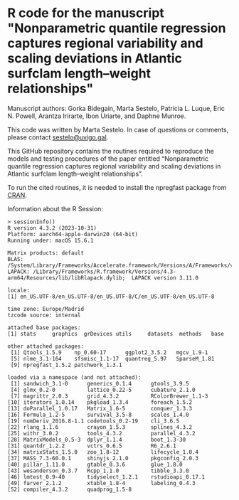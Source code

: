 # R code for the manuscript "Nonparametric quantile regression captures regional variability and scaling deviations in Atlantic surfclam length–weight relationships" 


Manuscript authors: Gorka Bidegain, Marta Sestelo, Patricia L. Luque, Eric N. Powell, Arantza Irirarte, Ibon Uriarte, and Daphne Munroe.

This code was written by Marta Sestelo. In case of questions or comments, please contact sestelo@uvigo.gal. 

This GitHub repository contains the routines required to reproduce the models and testing procedures of the paper entitled “Nonparametric quantile regression captures regional variability and scaling deviations in Atlantic surfclam length–weight relationships”.

To run the cited routines, it is needed to install the npregfast package from [CRAN](https://cran.r-project.org/web/packages/npregfast).

Information about the R Session:
```
> sessionInfo()
R version 4.3.2 (2023-10-31)
Platform: aarch64-apple-darwin20 (64-bit)
Running under: macOS 15.6.1

Matrix products: default
BLAS:   /System/Library/Frameworks/Accelerate.framework/Versions/A/Frameworks/vecLib.framework/Versions/A/libBLAS.dylib 
LAPACK: /Library/Frameworks/R.framework/Versions/4.3-arm64/Resources/lib/libRlapack.dylib;  LAPACK version 3.11.0

locale:
[1] en_US.UTF-8/en_US.UTF-8/en_US.UTF-8/C/en_US.UTF-8/en_US.UTF-8

time zone: Europe/Madrid
tzcode source: internal

attached base packages:
[1] stats     graphics  grDevices utils     datasets  methods   base     

other attached packages:
 [1] Qtools_1.5.9    np_0.60-17      ggplot2_3.5.2   mgcv_1.9-1     
 [5] nlme_3.1-164    sfsmisc_1.1-17  quantreg_5.97   SparseM_1.81   
 [9] npregfast_1.5.2 patchwork_1.3.1

loaded via a namespace (and not attached):
 [1] sandwich_3.1-0      generics_0.1.4      gtools_3.9.5       
 [4] glmx_0.2-0          lattice_0.22-5      cubature_2.1.0     
 [7] magrittr_2.0.3      grid_4.3.2          RColorBrewer_1.1-3 
[10] iterators_1.0.14    pkgload_1.3.4       foreach_1.5.2      
[13] doParallel_1.0.17   Matrix_1.6-5        conquer_1.3.3      
[16] Formula_1.2-5       survival_3.5-8      scales_1.4.0       
[19] numDeriv_2016.8-1.1 codetools_0.2-19    cli_3.6.5          
[22] rlang_1.1.6         crayon_1.5.3        splines_4.3.2      
[25] withr_3.0.2         tools_4.3.2         parallel_4.3.2     
[28] MatrixModels_0.5-3  dplyr_1.1.4         boot_1.3-30        
[31] quantdr_1.2.2       vctrs_0.6.5         R6_2.6.1           
[34] matrixStats_1.5.0   zoo_1.8-12          lifecycle_1.0.4    
[37] MASS_7.3-60.0.1     shinyjs_2.1.0       pkgconfig_2.0.3    
[40] pillar_1.11.0       gtable_0.3.6        glue_1.8.0         
[43] wesanderson_0.3.7   Rcpp_1.1.0          tibble_3.3.0       
[46] lmtest_0.9-40       tidyselect_1.2.1    rstudioapi_0.17.1
[49] farver_2.1.2        xtable_1.8-4        labeling_0.4.3     
[52] compiler_4.3.2      quadprog_1.5-8
```
